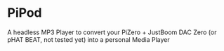 # PiPod
A headless MP3 Player to convert your PiZero + JustBoom DAC Zero (or pHAT BEAT, not tested yet) into a personal Media Player
